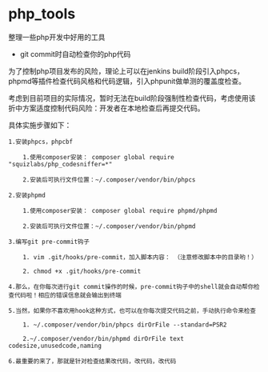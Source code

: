 # php_tools

整理一些php开发中好用的工具

* git commit时自动检查你的php代码

为了控制php项目发布的风险，理论上可以在jenkins build阶段引入phpcs，phpmd等插件检查代码风格和代码逻辑，引入phpunit做单测的覆盖度检查。

考虑到目前项目的实际情况，暂时无法在build阶段强制性检查代码，考虑使用该折中方案适度控制代码风险：开发者在本地检查后再提交代码。

具体实施步骤如下：

    1.安装phpcs，phpcbf

        1.使用composer安装： composer global require "squizlabs/php_codesniffer=*"

        2.安装后可执行文件位置：~/.composer/vendor/bin/phpcs

    2.安装phpmd

        1.使用composer安装： composer global require phpmd/phpmd

        2.安装后可执行文件位置：~/.composer/vendor/bin/phpmd

    3.编写git pre-commit钩子

        1. vim .git/hooks/pre-commit，加入脚本内容： （注意修改脚本中的目录哟！）

        2. chmod +x .git/hooks/pre-commit

    4.那么，在你每次进行git commit操作的时候，pre-commit钩子中的shell就会自动帮你检查代码啦！相应的错误信息就会输出到终端

    5.当然，如果你不喜欢用hook这种方式，也可以在你每次提交代码之前，手动执行命令来检查

        1. ~/.composer/vendor/bin/phpcs dirOrFile --standard=PSR2

        2.~/.composer/vendor/bin/phpmd dirOrFile text codesize,unusedcode,naming

    6.最重要的来了，那就是针对检查结果改代码，改代码，改代码
